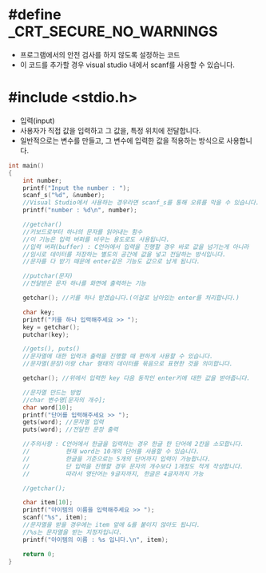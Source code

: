 # #define _CRT_SECURE_NO_WARNINGS
+ 프로그램에서의 안전 검사를 하지 않도록 설정하는 코드
+ 이 코드를 추가할 경우 visual studio 내에서 scanf를 사용할 수 있습니다.

# #include <stdio.h>
+ 입력(input)
+ 사용자가 직접 값을 입력하고 그 값을, 특정 위치에 전달합니다.
+ 일반적으로는 변수를 만들고, 그 변수에 입력한 값을 적용하는 방식으로 사용합니다.

```c
int main()
{
	int number;
	printf("Input the number : ");
	scanf_s("%d", &number);
	//Visual Studio에서 사용하는 경우라면 scanf_s를 통해 오류를 막을 수 있습니다.
	printf("number : %d\n", number);

	//getchar()
	//키보드로부터 하나의 문자를 읽어내는 함수
	//이 기능은 입력 버퍼를 비우는 용도로도 사용됩니다.
	//입력 버퍼(buffer) : C언어에서 입력을 진행할 경우 바로 값을 넘기는게 아니라
	//임시로 데이터를 저장하는 별도의 공간에 값을 넣고 전달하는 방식입니다.
	//문자를 다 받기 때문에 enter같은 기능도 값으로 남게 됩니다.

	//putchar(문자)
	//전달받은 문자 하나를 화면에 출력하는 기능 

	getchar(); //키를 하나 받겠습니다.(이걸로 남아있는 enter를 처리합니다.)

	char key;
	printf("키를 하나 입력해주세요 >> ");
	key = getchar();
	putchar(key);

	//gets(), puts()
	//문자열에 대한 입력과 출력을 진행할 때 편하게 사용할 수 있습니다.
	//문자열(문장)이랑 char 형태의 데이터를 묶음으로 표현한 것을 의미합니다.

	getchar(); //위에서 입력한 key 다음 동작인 enter키에 대한 값을 받아줍니다.

	//문자열 만드는 방법
	//char 변수명[문자의 개수];
	char word[10];
	printf("단어를 입력해주세요 >> ");
	gets(word); //문자열 입력
	puts(word); //전달한 문장 출력

	//주의사항 : C언어에서 한글을 입력하는 경우 한글 한 단어에 2칸을 소모합니다.
	//          현재 word는 10개의 단어를 사용할 수 있습니다.
	//			한글을 기준으로는 5개의 단어까지 입력이 가능합니다.
	//			단 입력을 진행할 경우 문자의 개수보다 1개정도 적게 작성합니다.
	//		    따라서 영단어는 9글자까지, 한글은 4글자까지 가능

	//getchar();

	char item[10];
	printf("아이템의 이름을 입력해주세요 >> ");
	scanf("%s", item);
	//문자열을 받을 경우에는 item 앞에 &를 붙이지 않아도 됩니다.
	//%s는 문자열을 받는 지정자입니다.
	printf("아이템의 이름 : %s 입니다.\n", item);

	return 0;
}
```
